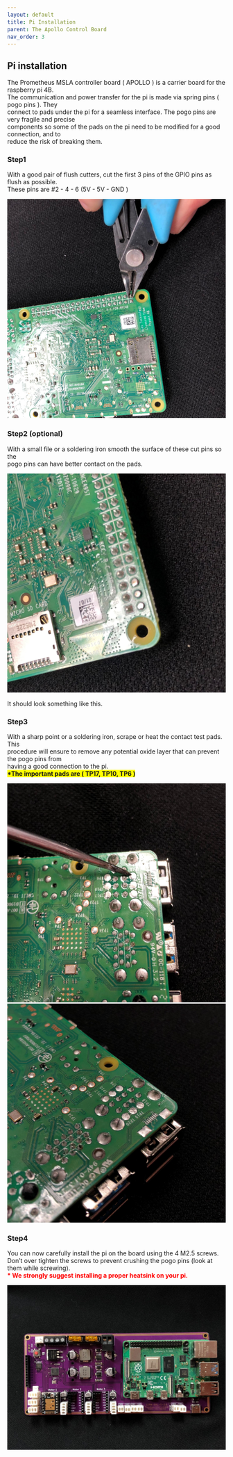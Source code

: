 ```yaml
---
layout: default
title: Pi Installation
parent: The Apollo Control Board
nav_order: 3
---
```

<h2>Pi installation</h2>
<p>The Prometheus MSLA controller board ( APOLLO ) is a carrier board for the raspberry pi 4B.<br>
The communication and power transfer for the pi is made via spring pins ( pogo pins ). They<br>
connect to pads under the pi for a seamless interface. The pogo pins are very fragile and precise<br>
components so some of the pads on the pi need to be modified for a good connection, and to<br>
reduce the risk of breaking them.</p>

<h3>Step1</h3>
<p>With a good pair of flush cutters, cut the first 3 pins of the GPIO pins as flush as possible.<br>
These pins are #2 - 4 - 6 (5V - 5V - GND )</p>

![](./images/CuttingPiPins.jpg)

<h3>Step2 (optional)</h3>
<p>With a small file or a soldering iron smooth the surface of these cut pins so the<br>
pogo pins can have better contact on the pads.</p>

![](./images/finishedPads.jpg)

<p>It should look something like this.</p>

<h3>Step3</h3>
<p>With a sharp point or a soldering iron, scrape or heat the contact test pads. This<br> 
procedure will ensure to remove any potential oxide layer that can prevent the pogo pins from<br>
having a good connection to the pi.<br>
<span style="background-color: #FFFF00"><b>*The important pads are ( TP17, TP10, TP6 )</b></span></p>

![](./images/USBPads1.jpg)
![](./images/USBPads2.jpg)

<h3>Step4</h3>
<p>You can now carefully install the pi on the board using the 4 M2.5 screws.<br>
Don’t over tighten the screws to prevent crushing the pogo pins (look at them while screwing).<br>
<span style="color: red"><b>* We strongly suggest installing a proper heatsink on your pi.</b></span></p>

![](./images/ApolloControlBoardTopViewWithPi.jpg)
